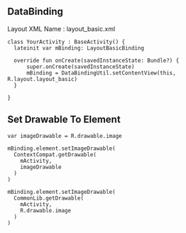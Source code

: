 ## DataBinding

Layout XML Name : layout_basic.xml

```
class YourActivity : BaseActivity() {
  lateinit var mBinding: LayoutBasicBinding
  
  override fun onCreate(savedInstanceState: Bundle?) {
      super.onCreate(savedInstanceState)
      mBinding = DataBindingUtil.setContentView(this, R.layout.layout_basic)
  }
  
}
```

## Set Drawable To Element

```
var imageDrawable = R.drawable.image

mBinding.element.setImageDrawable(
  ContextCompat.getDrawable(
    mActivity,
    imageDrawable
  )
)
```

```
mBinding.element.setImageDrawable(
  CommonLib.getDrawable(
    mActivity, 
    R.drawable.image
  )
)
```
